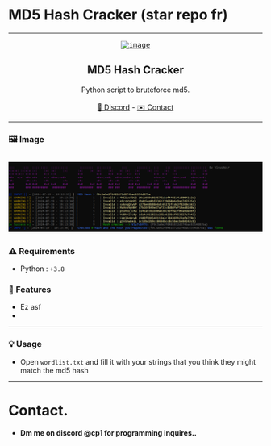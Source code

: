 # MD5 Hash Cracker (star repo fr)
----
<div align="center">
  <kbd>
  <a href="https://github.com/VirusNoirrr/MD5-Cracker">
    <a href="https://i.ibb.co/dK08K3N/image.png"><img src="https://i.ibb.co/dK08K3N/image.png" alt="image" border="0"></a>
  </a>
  </kbd>
  
  <h2 align="center">MD5 Hash Cracker</h2>
  <p align="center">
    Python script to bruteforce md5.
    <br />
    <br />
    <a href="https://discord.gg/procap">🌌 Discord</a>
    -
    <a href="https://discord.com/users/1087555822399262812">✉️ Contact</a>

  </p>
</div>

----
### 🖼️ Image
<img src="https://github.com/VirusNoirrr/md5-cracker/blob/6fd3fb82ed4ea033b2db19a90f428d22d09a0610/example.png" alt="image" border="0"></a>
----
### ⚠️ Requirements
* Python : `+3.8`
### 📜 Features
* Ez asf
* 
----

### 💡 Usage
* Open `wordlist.txt` and fill it with your strings that you think they might match the md5 hash

----

# Contact.
- **Dm me on discord @cp1 for programming inquires..**
